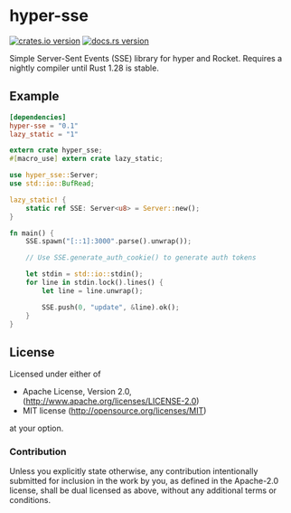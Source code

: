 # hyper-sse

[![crates.io version](https://img.shields.io/crates/v/hyper-sse.svg)](https://crates.io/crates/hyper-sse)
[![docs.rs version](https://docs.rs/hyper-sse/badge.svg)](https://docs.rs/hyper-sse)

Simple Server-Sent Events (SSE) library for hyper and Rocket. Requires
a nightly compiler until Rust 1.28 is stable.

## Example

```toml
[dependencies]
hyper-sse = "0.1"
lazy_static = "1"
```

```rust
extern crate hyper_sse;
#[macro_use] extern crate lazy_static;

use hyper_sse::Server;
use std::io::BufRead;

lazy_static! {
    static ref SSE: Server<u8> = Server::new();
}

fn main() {
    SSE.spawn("[::1]:3000".parse().unwrap());

    // Use SSE.generate_auth_cookie() to generate auth tokens

    let stdin = std::io::stdin();
    for line in stdin.lock().lines() {
        let line = line.unwrap();

        SSE.push(0, "update", &line).ok();
    }
}
```

## License

Licensed under either of

 * Apache License, Version 2.0, (http://www.apache.org/licenses/LICENSE-2.0)
 * MIT license (http://opensource.org/licenses/MIT)

at your option.

### Contribution

Unless you explicitly state otherwise, any contribution intentionally
submitted for inclusion in the work by you, as defined in the Apache-2.0
license, shall be dual licensed as above, without any additional terms or
conditions.
